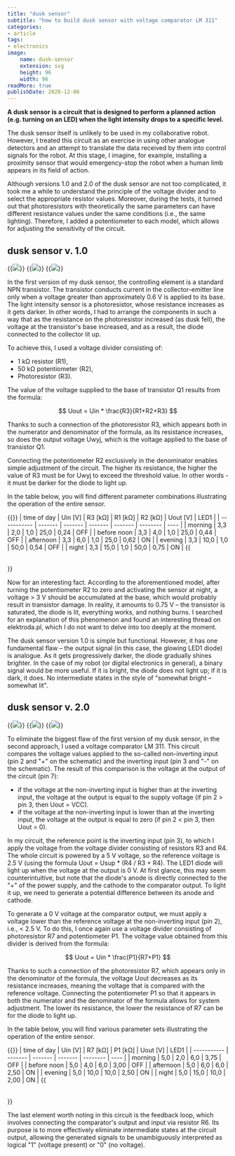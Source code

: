 ```yaml
---
title: "dusk sensor"
subtitle: "how to build dusk sensor with voltage comparator LM 311"
categories:
- article
tags:
- electronics
image:
    name: dusk-sensor 
    extension: svg
    height: 96
    width: 96
readMore: true
publishDate: 2020-12-06
---
```

**A dusk sensor is a circuit that is designed to perform a planned action (e.g. turning on an LED) when the light intensity drops to a specific level.**
<!--more-->
The dusk sensor itself is unlikely to be used in my collaborative robot. However, I treated this circuit as an exercise in using other analogue detectors and an attempt to translate the data received by them into control signals for the robot. At this stage, I imagine, for example, installing a proximity sensor that would emergency-stop the robot when a human limb appears in its field of action.

Although versions 1.0 and 2.0 of the dusk sensor are not too complicated, it took me a while to understand the principle of the voltage divider and to select the appropriate resistor values. Moreover, during the tests, it turned out that photoresistors with theoretically the same parameters can have different resistance values under the same conditions (i.e., the same lighting). Therefore, I added a potentiometer to each model, which allows for adjusting the sensitivity of the circuit.

## dusk sensor v. 1.0

{{<image src="dusk-sensor-v10-20201205-bb.webp" caption="dusk sensor v. 1.0 – visualisation">}}
{{<image src="dusk-sensor-v10-20201205-scheme.webp" caption="dusk sensor v. 1.0 – schematic">}}
{{<image src="dusk-sensor-v10-20201205-photo.webp" caption="dusk sensor v. 1.0 – photo">}}

In the first version of my dusk sensor, the controlling element is a standard NPN transistor. The transistor conducts current in the collector-emitter line only when a voltage greater than approximately 0.6 V is applied to its base. The light intensity sensor is a photoresistor, whose resistance increases as it gets darker. In other words, I had to arrange the components in such a way that as the resistance on the photoresistor increased (as dusk fell), the voltage at the transistor's base increased, and as a result, the diode connected to the collector lit up.

To achieve this, I used a voltage divider consisting of:
* 1 kΩ resistor (R1),
* 50 kΩ potentiometer (R2),
* Photoresistor (R3).

The value of the voltage supplied to the base of transistor Q1 results from the formula:

$$ Uout = Uin * \frac{R3}{R1+R2+R3} $$

Thanks to such a connection of the photoresistor R3, which appears both in the numerator and denominator of the formula, as its resistance increases, so does the output voltage Uwyj, which is the voltage applied to the base of transistor Q1.

Connecting the potentiometer R2 exclusively in the denominator enables simple adjustment of the circuit. The higher its resistance, the higher the value of R3 must be for Uwyj to exceed the threshold value. In other words - it must be darker for the diode to light up.

In the table below, you will find different parameter combinations illustrating the operation of the entire sensor.

{{<table>}}
| time of day | Uin [V] | R3 [kΩ] | R1 [kΩ] | R2 [kΩ] | Uout [V] | LED1 |
| ----------- | ------- | ------- | ------- | ------- | -------- | ---- |
| morning     | 3,3     | 2,0     | 1,0     | 25,0    | 0,24     | OFF  |
| before noon | 3,3     | 4,0     | 1,0     | 25,0    | 0,44     | OFF  |
| afternoon   | 3,3     | 6,0     | 1,0     | 25,0    | 0,62     | ON   |
| evening     | 3,3     | 10,0    | 1,0     | 50,0    | 0,54     | OFF  |
| night       | 3,3     | 15,0    | 1,0     | 50,0    | 0,75     | ON   |
{{</table>}}

Now for an interesting fact. According to the aforementioned model, after turning the potentiometer R2 to zero and activating the sensor at night, a voltage > 3 V should be accumulated at the base, which would probably result in transistor damage. In reality, it amounts to 0.75 V – the transistor is saturated, the diode is lit, everything works, and nothing burns. I searched for an explanation of this phenomenon and found an interesting thread on elektroda.pl, which I do not want to delve into too deeply at the moment.

The dusk sensor version 1.0 is simple but functional. However, it has one fundamental flaw – the output signal (in this case, the glowing LED1 diode) is analogue. As it gets progressively darker, the diode gradually shines brighter. In the case of my robot (or digital electronics in general), a binary signal would be more useful. If it is bright, the diode does not light up; if it is dark, it does. No intermediate states in the style of "somewhat bright – somewhat lit".

## dusk sensor v. 2.0

{{<image src="dusk-sensor-v20-20201211-bb.webp" caption="dusk sensor v. 2.0 – visualisation">}}
{{<image src="dusk-sensor-v20-20201211-scheme.webp" caption="dusk sensor v. 2.0 – schematic">}}
{{<image src="dusk-sensor-v20-20201211-photo.webp" caption="dusk sensor v. 2.0 – photo">}}

To eliminate the biggest flaw of the first version of my dusk sensor, in the second approach, I used a voltage comparator LM 311. This circuit compares the voltage values applied to the so-called non-inverting input (pin 2 and "+" on the schematic) and the inverting input (pin 3 and "-" on the schematic). The result of this comparison is the voltage at the output of the circuit (pin 7):
* if the voltage at the non-inverting input is higher than at the inverting input, the voltage at the output is equal to the supply voltage (if pin 2 > pin 3, then Uout = VCC).
* if the voltage at the non-inverting input is lower than at the inverting input, the voltage at the output is equal to zero (if pin 2 < pin 3, then Uout = 0).

In my circuit, the reference point is the inverting input (pin 3), to which I apply the voltage from the voltage divider consisting of resistors R3 and R4. The whole circuit is powered by a 5 V voltage, so the reference voltage is 2.5 V (using the formula Uout = Usup * (R4 / R3 + R4). The LED1 diode will light up when the voltage at the output is 0 V. At first glance, this may seem counterintuitive, but note that the diode's anode is directly connected to the "+" of the power supply, and the cathode to the comparator output. To light it up, we need to generate a potential difference between its anode and cathode.

To generate a 0 V voltage at the comparator output, we must apply a voltage lower than the reference voltage at the non-inverting input (pin 2), i.e., < 2.5 V. To do this, I once again use a voltage divider consisting of photoresistor R7 and potentiometer P1. The voltage value obtained from this divider is derived from the formula:

$$ Uout = Uin * \frac{P1}{R7+P1} $$

Thanks to such a connection of the photoresistor R7, which appears only in the denominator of the formula, the voltage Uout decreases as its resistance increases, meaning the voltage that is compared with the reference voltage. Connecting the potentiometer P1 so that it appears in both the numerator and the denominator of the formula allows for system adjustment. The lower its resistance, the lower the resistance of R7 can be for the diode to light up.

In the table below, you will find various parameter sets illustrating the operation of the entire sensor.

{{<table>}}
| time of day | Uin [V] | R7 [kΩ] | P1 [kΩ] | Uout [V] | LED1 |
| ----------- | ------- | ------- | ------- | -------- | ---- |
| morning     | 5,0     | 2,0     | 6,0     | 3,75     | OFF  |
| before noon | 5,0     | 4,0     | 6,0     | 3,00     | OFF  |
| afternoon   | 5,0     | 6,0     | 6,0     | 2,50     | ON   |
| evening     | 5,0     | 10,0    | 10,0    | 2,50     | ON   |
| night       | 5,0     | 15,0    | 10,0    | 2,00     | ON   |
{{</table>}}

The last element worth noting in this circuit is the feedback loop, which involves connecting the comparator's output and input via resistor R6. Its purpose is to more effectively eliminate intermediate states at the circuit output, allowing the generated signals to be unambiguously interpreted as logical "1" (voltage present) or "0" (no voltage).